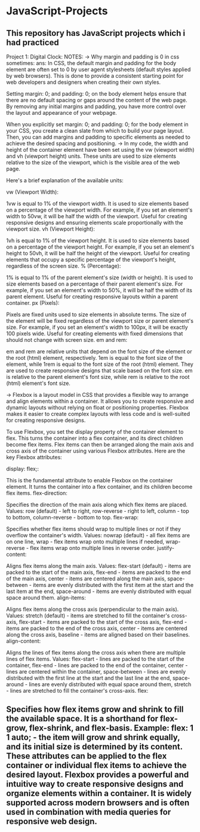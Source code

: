 # JavaScript-Projects
This repository has JavaScript projects which i had practiced
-----------------------------------------------------------------------------------------------------------------------
Project 1: Digital Clock:
NOTES: 
-> Why margin and padding is 0 in css sometimes: 
ans: In CSS, the default margin and padding for the body element are often set to 0 by user agent stylesheets (default styles applied by web browsers). This is done to provide a consistent starting point for web developers and designers when creating their own styles.

Setting margin: 0; and padding: 0; on the body element helps ensure that there are no default spacing or gaps around the content of the web page. By removing any initial margins and padding, you have more control over the layout and appearance of your webpage.

When you explicitly set margin: 0; and padding: 0; for the body element in your CSS, you create a clean slate from which to build your page layout. Then, you can add margins and padding to specific elements as needed to achieve the desired spacing and positioning.
-> In my code, the width and height of the container element have been set using the vw (viewport width) and vh (viewport height) units. These units are used to size elements relative to the size of the viewport, which is the visible area of the web page.

Here's a brief explanation of the available units:

vw (Viewport Width):

1vw is equal to 1% of the viewport width.
It is used to size elements based on a percentage of the viewport width.
For example, if you set an element's width to 50vw, it will be half the width of the viewport.
Useful for creating responsive designs and ensuring elements scale proportionally with the viewport size.
vh (Viewport Height):

1vh is equal to 1% of the viewport height.
It is used to size elements based on a percentage of the viewport height.
For example, if you set an element's height to 50vh, it will be half the height of the viewport.
Useful for creating elements that occupy a specific percentage of the viewport's height, regardless of the screen size.
% (Percentage):

1% is equal to 1% of the parent element's size (width or height).
It is used to size elements based on a percentage of their parent element's size.
For example, if you set an element's width to 50%, it will be half the width of its parent element.
Useful for creating responsive layouts within a parent container.
px (Pixels):

Pixels are fixed units used to size elements in absolute terms.
The size of the element will be fixed regardless of the viewport size or parent element's size.
For example, if you set an element's width to 100px, it will be exactly 100 pixels wide.
Useful for creating elements with fixed dimensions that should not change with screen size.
em and rem:

em and rem are relative units that depend on the font size of the element or the root (html) element, respectively.
1em is equal to the font size of the element, while 1rem is equal to the font size of the root (html) element.
They are used to create responsive designs that scale based on the font size.
em is relative to the parent element's font size, while rem is relative to the root (html) element's font size. 

-> Flexbox is a layout model in CSS that provides a flexible way to arrange and align elements within a container. It allows you to create responsive and dynamic layouts without relying on float or positioning properties. Flexbox makes it easier to create complex layouts with less code and is well-suited for creating responsive designs.

To use Flexbox, you set the display property of the container element to flex. This turns the container into a flex container, and its direct children become flex items. Flex items can then be arranged along the main axis and cross axis of the container using various Flexbox attributes. Here are the key Flexbox attributes:

display: flex;:

This is the fundamental attribute to enable Flexbox on the container element.
It turns the container into a flex container, and its children become flex items.
flex-direction:

Specifies the direction of the main axis along which flex items are placed.
Values: row (default) - left to right, row-reverse - right to left, column - top to bottom, column-reverse - bottom to top.
flex-wrap:

Specifies whether flex items should wrap to multiple lines or not if they overflow the container's width.
Values: nowrap (default) - all flex items are on one line, wrap - flex items wrap onto multiple lines if needed, wrap-reverse - flex items wrap onto multiple lines in reverse order.
justify-content:

Aligns flex items along the main axis.
Values: flex-start (default) - items are packed to the start of the main axis, flex-end - items are packed to the end of the main axis, center - items are centered along the main axis, space-between - items are evenly distributed with the first item at the start and the last item at the end, space-around - items are evenly distributed with equal space around them.
align-items:

Aligns flex items along the cross axis (perpendicular to the main axis).
Values: stretch (default) - items are stretched to fill the container's cross-axis, flex-start - items are packed to the start of the cross axis, flex-end - items are packed to the end of the cross axis, center - items are centered along the cross axis, baseline - items are aligned based on their baselines.
align-content:

Aligns the lines of flex items along the cross axis when there are multiple lines of flex items.
Values: flex-start - lines are packed to the start of the container, flex-end - lines are packed to the end of the container, center - lines are centered within the container, space-between - lines are evenly distributed with the first line at the start and the last line at the end, space-around - lines are evenly distributed with equal space around them, stretch - lines are stretched to fill the container's cross-axis.
flex:

Specifies how flex items grow and shrink to fill the available space.
It is a shorthand for flex-grow, flex-shrink, and flex-basis.
Example: flex: 1 1 auto; - the item will grow and shrink equally, and its initial size is determined by its content.
These attributes can be applied to the flex container or individual flex items to achieve the desired layout. Flexbox provides a powerful and intuitive way to create responsive designs and organize elements within a container. It is widely supported across modern browsers and is often used in combination with media queries for responsive web design.
-------------------------------------------------------------------------------------------------------------------------------------------------------------
